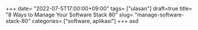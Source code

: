 +++
date= "2022-07-5T17:00:00+09:00"
tags= ["ulasan"]
draft=true
title= "8 Ways to Manage Your Software Stack        80"
slug= "manage-software-stack-80"
categories= ["software, aplikasi"]
+++
asd
